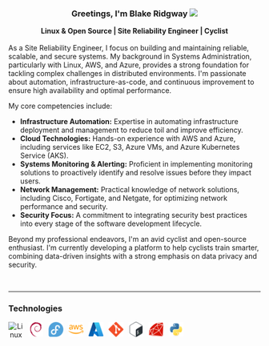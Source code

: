 <div align="center">
  <h3>Greetings, I'm Blake Ridgway <img src="https://media.giphy.com/media/hvRJCLFzcasrR4ia7z/giphy.gif" width="28"></h3>
</div>

<div align="center">
  <b>Linux & Open Source | Site Reliability Engineer | Cyclist</b>
</div>
<br>
As a Site Reliability Engineer, I focus on building and maintaining reliable, scalable, and secure systems. My background in Systems Administration, particularly with Linux, AWS, and Azure, provides a strong foundation for tackling complex challenges in distributed environments. I'm passionate about automation, infrastructure-as-code, and continuous improvement to ensure high availability and optimal performance.

My core competencies include:

*   **Infrastructure Automation:** Expertise in automating infrastructure deployment and management to reduce toil and improve efficiency.
*   **Cloud Technologies:** Hands-on experience with AWS and Azure, including services like EC2, S3, Azure VMs, and Azure Kubernetes Service \(AKS\).
*   **Systems Monitoring & Alerting:** Proficient in implementing monitoring solutions to proactively identify and resolve issues before they impact users.
*   **Network Management:** Practical knowledge of network solutions, including Cisco, Fortigate, and Netgate, for optimizing network performance and security.
*   **Security Focus:** A commitment to integrating security best practices into every stage of the software development lifecycle.

Beyond my professional endeavors, I'm an avid cyclist and open-source enthusiast. I'm currently developing a platform to help cyclists train smarter, combining data-driven insights with a strong emphasis on data privacy and security.

<br>

---

<h3 align="left">
  Technologies
</h3>

<div align="center">
  <img align="left" alt="Linux" width="30px" style="padding-right:10px;" src="https://cdn.jsdelivr.net/gh/devicons/devicon/icons/linux/linux-original.svg" />
  <img align="left" alt="Debian" width="30px" style="padding-right:10px;" src="https://raw.githubusercontent.com/devicons/devicon/6910f0503efdd315c8f9b858234310c06e04d9c0/icons/debian/debian-plain.svg" />
  <img align="left" alt="Fedora" width="30px" style="padding-right:10px;" src="https://raw.githubusercontent.com/devicons/devicon/6910f0503efdd315c8f9b858234310c06e04d9c0/icons/fedora/fedora-plain.svg" />
  <img align="left" alt="Amazon Web Services" width="30px" style="padding-right:10px;" src="https://raw.githubusercontent.com/devicons/devicon/6910f0503efdd315c8f9b858234310c06e04d9c0/icons/amazonwebservices/amazonwebservices-plain-wordmark.svg" />
  <img align="left" alt="Azure" width="30px" style="padding-right:10px;" src="https://raw.githubusercontent.com/devicons/devicon/ca28c779441053191ff11710fe24a9e6c23690d6/icons/azure/azure-original.svg" />
  <img align="left" alt="Git" width="30px" style="padding-right:10px;" src="https://raw.githubusercontent.com/devicons/devicon/6910f0503efdd315c8f9b858234310c06e04d9c0/icons/git/git-plain.svg" />
  <img align="left" alt="Bash" width="30px" style="padding-right:10px;" src="https://raw.githubusercontent.com/devicons/devicon/6910f0503efdd315c8f9b858234310c06e04d9c0/icons/bash/bash-original.svg" />
  <img align="left" alt="Ruby" width="30px" style="padding-right:10px;" src="https://raw.githubusercontent.com/devicons/devicon/6910f0503efdd315c8f9b858234310c06e04d9c0/icons/ruby/ruby-plain.svg" />
  <img align="left" alt="Python" width="30px" style="padding-right:10px;" src="https://raw.githubusercontent.com/devicons/devicon/ca28c779441053191ff11710fe24a9e6c23690d6/icons/python/python-original.svg" />
</div>
